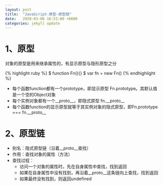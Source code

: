 ```yaml
---
layout: post
title:  "JavaScript-原型-原型链"
date:   2020-03-06 16:51:00 +0800
categories: jekyll update
---
```

<h1>1、原型</h1>
<p>对象的原型是用来继承属性的，有显示原型与隐形原型之分</p>
{% highlight ruby %}
 $ function Fn(){}
 $ var fn = new Fn()
 {% endhighlight %}
<ul>
    <li>每个函数function都有一个prototype，即显示原型 Fn.prototype。其默认值是一个空的Object对象</li>
    <li>每个实例对象都有一个__proto__，即隐式原型 fn.__proto__</li>
    <li>每个函数function的显示原型就等于其实例对象的隐式原型，即Fn.prototype === fn.__proto__</li>
</ul>
<h1>2、原型链</h1>
<ul>
    <li>别名：隐式原型链（沿着__proto__查找）</li>
    <li>作用：查找对象的属性（方法）</li>
    <li>查找过程：
    <ul>
      <li>访问一个对象的属性时，先在自身属性中查找，找到返回</li>
      <li>如果在自身属性中没有找到，再沿着__proto__这条链向上查找，找到返回</li>
      <li>如果最终没有找到，则返回undefined</li>
    </ul>
    </li>
</ul>
 

 